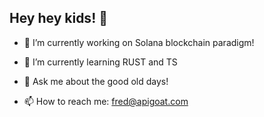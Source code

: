 ## Hey hey kids! 👋

- 🔭 I’m currently working on Solana blockchain paradigm!
- 🌱 I’m currently learning RUST and TS

- 💬 Ask me about the good old days!
- 📫 How to reach me: fred@apigoat.com
